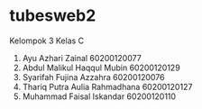 # tubesweb2
Kelompok 3 Kelas C
1. Ayu Azhari Zainal 60200120077
2. Abdul Malikul Haqqul Mubin 60200120129
3. Syarifah Fujina Azzahra 60200120076
4. Thariq Putra Aulia Rahmadhana 60200120127
5. Muhammad Faisal Iskandar 60200120110
